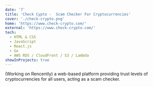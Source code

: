 ```yaml
---
date: '7'
title: 'Check Cypto -  Scam Checker For Cryptocurrencies'
cover: './check-crypto.png'
home: 'https://www.check-crypto.com/'
external: 'https://www.check-crypto.com/'
tech:
  - HTML & CSS
  - JavaScript
  - React.js
  - Go
  - AWS RDS / CloudFront / S3 / Lambda
showInProjects: true
---
```

(Working on Rencently)
a web-based platform providing trust levels of cryptocurrencies for all users, acting as a scam checker.